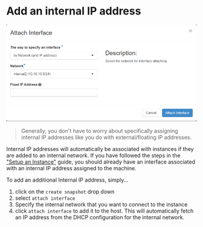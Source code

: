 # Add an internal IP address

![](../img/attach-interface.png)

> Generally, you don't have to worry about specifically assigning internal IP addresses like you do with external/floating IP addresses. 

Internal IP addresses will automatically be associated with instances if they are added to an internal network. If you have followed the steps in the ["Setup an Instance"](/Openstack-Information/setup-an-instance.md) guide, you should already have an interface associated with an internal IP address assigned to the machine.

To add an additional Internal IP address, simply...
1. click on the `create snapshot` drop down
2. select `attach interface`
3. Specify the internal network that you want to connect to the instance
4. click `attach interface` to add it to the host. This will automatically fetch an IP address from the DHCP configuration for the internal network. 